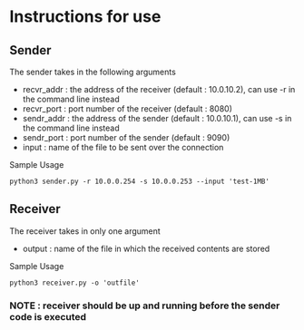# Instructions for use

## Sender 

The sender takes in the following arguments

- recvr_addr : the address of the receiver (default : 10.0.10.2), can use -r in the command line instead
- recvr_port : port number of the receiver (default : 8080)
- sendr_addr : the address of the sender   (default : 10.0.10.1), can use -s in the command line instead
- sendr_port : port number of the sender   (default : 9090)
- input      : name of the file to be sent over the connection

Sample Usage 

```
python3 sender.py -r 10.0.0.254 -s 10.0.0.253 --input 'test-1MB'
```

## Receiver 

The receiver takes in only one argument 

- output : name of the file in which the received contents are stored

Sample Usage

```
python3 receiver.py -o 'outfile'
```

### NOTE : receiver should be up and running before the sender code is executed